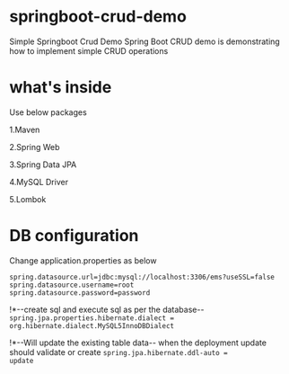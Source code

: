# springboot-crud-demo
Simple Springboot Crud Demo
Spring Boot CRUD demo is demonstrating how to implement simple CRUD operations

# what's inside
Use below packages

1.Maven

2.Spring Web

3.Spring Data JPA

4.MySQL Driver

5.Lombok

# DB configuration
Change application.properties as below

<code>spring.datasource.url=jdbc:mysql://localhost:3306/ems?useSSL=false
spring.datasource.username=root
spring.datasource.password=password</code>

!*--create sql and execute sql as per the database--
<code>spring.jpa.properties.hibernate.dialect = org.hibernate.dialect.MySQL5InnoDBDialect</code>

!*--Will update the existing table data-- when the deployment update should validate or create
<code>spring.jpa.hibernate.ddl-auto = update</code>
